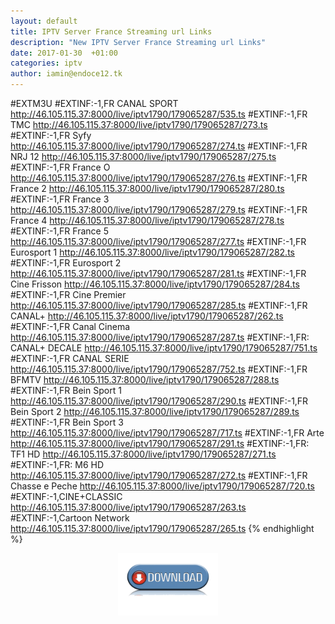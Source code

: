 ```yaml
---
layout: default
title: IPTV Server France Streaming url Links
description: "New IPTV Server France Streaming url Links"
date: 2017-01-30  +01:00
categories: iptv
author: iamin@endoce12.tk
---
```

<script>
  (function(i,s,o,g,r,a,m){i['GoogleAnalyticsObject']=r;i[r]=i[r]||function(){
  (i[r].q=i[r].q||[]).push(arguments)},i[r].l=1*new Date();a=s.createElement(o),
  m=s.getElementsByTagName(o)[0];a.async=1;a.src=g;m.parentNode.insertBefore(a,m)
  })(window,document,'script','https://www.google-analytics.com/analytics.js','ga');

  ga('create', 'UA-70394969-3', 'auto');
  ga('send', 'pageview');

</script>
#EXTM3U
#EXTINF:-1,FR CANAL  SPORT
http://46.105.115.37:8000/live/iptv1790/179065287/535.ts
#EXTINF:-1,FR TMC
http://46.105.115.37:8000/live/iptv1790/179065287/273.ts
#EXTINF:-1,FR Syfy
http://46.105.115.37:8000/live/iptv1790/179065287/274.ts
#EXTINF:-1,FR NRJ 12
http://46.105.115.37:8000/live/iptv1790/179065287/275.ts
#EXTINF:-1,FR France O
http://46.105.115.37:8000/live/iptv1790/179065287/276.ts
#EXTINF:-1,FR France 2
http://46.105.115.37:8000/live/iptv1790/179065287/280.ts
#EXTINF:-1,FR France 3
http://46.105.115.37:8000/live/iptv1790/179065287/279.ts
#EXTINF:-1,FR France 4
http://46.105.115.37:8000/live/iptv1790/179065287/278.ts
#EXTINF:-1,FR France 5
http://46.105.115.37:8000/live/iptv1790/179065287/277.ts
#EXTINF:-1,FR Eurosport 1
http://46.105.115.37:8000/live/iptv1790/179065287/282.ts
#EXTINF:-1,FR Eurosport 2
http://46.105.115.37:8000/live/iptv1790/179065287/281.ts
#EXTINF:-1,FR Cine Frisson
http://46.105.115.37:8000/live/iptv1790/179065287/284.ts
#EXTINF:-1,FR Cine  Premier
http://46.105.115.37:8000/live/iptv1790/179065287/285.ts
#EXTINF:-1,FR CANAL+
http://46.105.115.37:8000/live/iptv1790/179065287/262.ts
#EXTINF:-1,FR Canal  Cinema
http://46.105.115.37:8000/live/iptv1790/179065287/287.ts
#EXTINF:-1,FR: CANAL+ DECALE
http://46.105.115.37:8000/live/iptv1790/179065287/751.ts
#EXTINF:-1,FR CANAL SERIE
http://46.105.115.37:8000/live/iptv1790/179065287/752.ts
#EXTINF:-1,FR BFMTV
http://46.105.115.37:8000/live/iptv1790/179065287/288.ts
#EXTINF:-1,FR Bein Sport 1
http://46.105.115.37:8000/live/iptv1790/179065287/290.ts
#EXTINF:-1,FR Bein Sport 2
http://46.105.115.37:8000/live/iptv1790/179065287/289.ts
#EXTINF:-1,FR Bein Sport 3
http://46.105.115.37:8000/live/iptv1790/179065287/717.ts
#EXTINF:-1,FR Arte
http://46.105.115.37:8000/live/iptv1790/179065287/291.ts
#EXTINF:-1,FR: TF1 HD
http://46.105.115.37:8000/live/iptv1790/179065287/271.ts
#EXTINF:-1,FR: M6 HD
http://46.105.115.37:8000/live/iptv1790/179065287/272.ts
#EXTINF:-1,FR Chasse e Peche
http://46.105.115.37:8000/live/iptv1790/179065287/720.ts
#EXTINF:-1,CINE+CLASSIC
http://46.105.115.37:8000/live/iptv1790/179065287/263.ts
#EXTINF:-1,Cartoon Network
http://46.105.115.37:8000/live/iptv1790/179065287/265.ts
{% endhighlight %}
<a href="/lists/IPTV-Server-France-Streaming-url-Links.m3u"><center><img src="/img/download-logo.png" width="160"></center></a>
